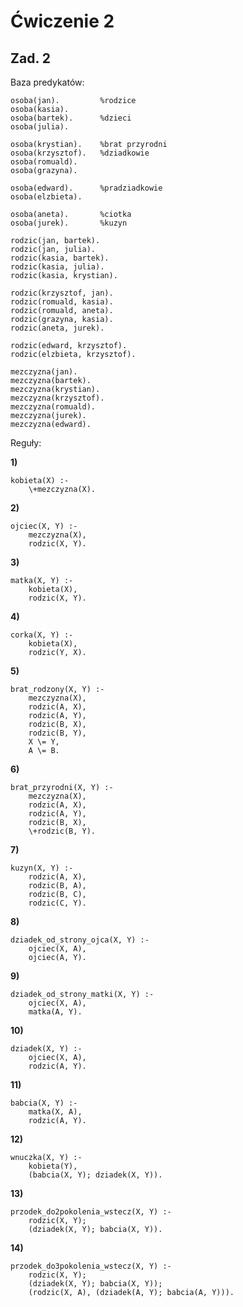 # **Ćwiczenie 2**

## **Zad. 2**

Baza predykatów:

```
osoba(jan).         %rodzice
osoba(kasia).
osoba(bartek).      %dzieci
osoba(julia).

osoba(krystian).	%brat przyrodni
osoba(krzysztof).	%dziadkowie
osoba(romuald).
osoba(grazyna).

osoba(edward).		%pradziadkowie
osoba(elzbieta).

osoba(aneta).		%ciotka
osoba(jurek).		%kuzyn

rodzic(jan, bartek).
rodzic(jan, julia).
rodzic(kasia, bartek).
rodzic(kasia, julia).
rodzic(kasia, krystian).

rodzic(krzysztof, jan).
rodzic(romuald, kasia).
rodzic(romuald, aneta).
rodzic(grazyna, kasia).
rodzic(aneta, jurek).

rodzic(edward, krzysztof).
rodzic(elzbieta, krzysztof).

mezczyzna(jan).
mezczyzna(bartek).
mezczyzna(krystian).
mezczyzna(krzysztof).
mezczyzna(romuald).
mezczyzna(jurek).
mezczyzna(edward).
```

Reguły:

**1)**

```
kobieta(X) :-
    \+mezczyzna(X).
```

**2)**

```
ojciec(X, Y) :-
    mezczyzna(X),
    rodzic(X, Y).
```

**3)**

```
matka(X, Y) :-
    kobieta(X),
    rodzic(X, Y).
```

**4)**

```
corka(X, Y) :-
    kobieta(X),
    rodzic(Y, X).
```

**5)**

```
brat_rodzony(X, Y) :-
    mezczyzna(X),
    rodzic(A, X),
    rodzic(A, Y),
    rodzic(B, X),
    rodzic(B, Y),
	X \= Y,
    A \= B.
```

**6)**

```
brat_przyrodni(X, Y) :-
    mezczyzna(X),
    rodzic(A, X),
    rodzic(A, Y),
    rodzic(B, X),
    \+rodzic(B, Y).
```

**7)**

```
kuzyn(X, Y) :-
    rodzic(A, X),
    rodzic(B, A),
    rodzic(B, C),
    rodzic(C, Y).
```

**8)**

```
dziadek_od_strony_ojca(X, Y) :-
    ojciec(X, A),
    ojciec(A, Y).
```

**9)**

```
dziadek_od_strony_matki(X, Y) :-
    ojciec(X, A),
    matka(A, Y).
```

**10)**

```
dziadek(X, Y) :-
    ojciec(X, A),
    rodzic(A, Y).
```

**11)**

```
babcia(X, Y) :-
    matka(X, A),
    rodzic(A, Y).
```

**12)**

```
wnuczka(X, Y) :-
    kobieta(Y),
    (babcia(X, Y); dziadek(X, Y)).
```

**13)**

```
przodek_do2pokolenia_wstecz(X, Y) :-
    rodzic(X, Y);
    (dziadek(X, Y); babcia(X, Y)).
```

**14)**

```
przodek_do3pokolenia_wstecz(X, Y) :-
    rodzic(X, Y);
    (dziadek(X, Y); babcia(X, Y));
    (rodzic(X, A), (dziadek(A, Y); babcia(A, Y))).
```
